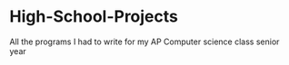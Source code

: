 # High-School-Projects
All the programs I had to write for my AP Computer science class senior year
